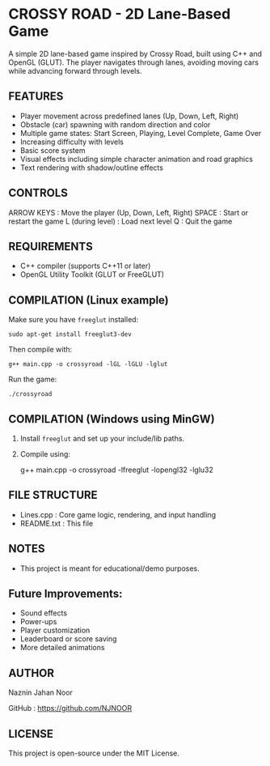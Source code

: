 

CROSSY ROAD - 2D Lane-Based Game
==================================

A simple 2D lane-based game inspired by Crossy Road, built using C++ and OpenGL (GLUT).
The player navigates through lanes, avoiding moving cars while advancing forward through levels.


FEATURES
-----------------------------------------------------
- Player movement across predefined lanes (Up, Down, Left, Right)
- Obstacle (car) spawning with random direction and color
- Multiple game states: Start Screen, Playing, Level Complete, Game Over
- Increasing difficulty with levels
- Basic score system
- Visual effects including simple character animation and road graphics
- Text rendering with shadow/outline effects

CONTROLS
-----------------------------------------------------
ARROW KEYS       : Move the player (Up, Down, Left, Right)
SPACE            : Start or restart the game
L (during level) : Load next level
Q                : Quit the game


REQUIREMENTS
-----------------------------------------------------
- C++ compiler (supports C++11 or later)
- OpenGL Utility Toolkit (GLUT or FreeGLUT)


COMPILATION (Linux example)
-----------------------------------------------------
Make sure you have `freeglut` installed:

    sudo apt-get install freeglut3-dev

Then compile with:

    g++ main.cpp -o crossyroad -lGL -lGLU -lglut

Run the game:

    ./crossyroad

COMPILATION (Windows using MinGW)
-----------------------------------------------------
1. Install `freeglut` and set up your include/lib paths.
2. Compile using:

    g++ main.cpp -o crossyroad -lfreeglut -lopengl32 -lglu32


FILE STRUCTURE
-----------------------------------------------------
- Lines.cpp        : Core game logic, rendering, and input handling
- README.txt      : This file


NOTES
-----------------------------------------------------
- This project is meant for educational/demo purposes.
  
## Future Improvements:
  - Sound effects
  - Power-ups
  - Player customization
  - Leaderboard or score saving
  - More detailed animations

AUTHOR
-----------------------------------------------------
Naznin Jahan Noor

GitHub : https://github.com/NJNOOR

LICENSE
-----------------------------------------------------
This project is open-source under the MIT License.

